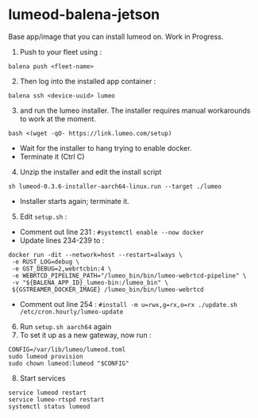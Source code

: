 # lumeod-balena-jetson

Base app/image that you can install lumeod on. Work in Progress.

1. Push to your fleet using :

```
balena push <fleet-name>
```

2. Then log into the installed app container : 

```
balena ssh <device-uuid> lumeo
```

3. and run the lumeo installer. The installer requires manual workarounds to work at the moment.

```
bash <(wget -qO- https://link.lumeo.com/setup)
```

- Wait for the installer to hang trying to enable docker.
- Terminate it (Ctrl C)

4. Unzip the installer and edit the install script

```
sh lumeod-0.3.6-installer-aarch64-linux.run --target ./lumeo
```
- Installer starts again; terminate it. 

5. Edit `setup.sh` :
- Comment out line 231 : `#systemctl enable --now docker`
- Update lines 234-239 to : 
 ```
 docker run -dit --network=host --restart=always \
  -e RUST_LOG=debug \
  -e GST_DEBUG=2,webrtcbin:4 \
  -e WEBRTCD_PIPELINE_PATH="/lumeo_bin/bin/lumeo-webrtcd-pipeline" \
  -v "${BALENA_APP_ID}_lumeo-bin:/lumeo_bin" \
  ${GSTREAMER_DOCKER_IMAGE} /lumeo_bin/bin/lumeo-webrtcd
 ```
- Comment out line 254 : `#install -m u=rwx,g=rx,o=rx ./update.sh /etc/cron.hourly/lumeo-update`

6. Run `setup.sh aarch64` again
7. To set it up as a new gateway, now run :
 ```
CONFIG=/var/lib/lumeo/lumeod.toml
sudo lumeod provision
sudo chown lumeod:lumeod "$CONFIG"
```

8. Start services 
```
service lumeod restart
service lumeo-rtspd restart
systemctl status lumeod
```
  
